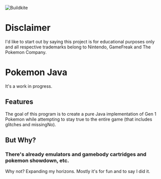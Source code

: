 ![Buildkite](https://img.shields.io/buildkite/3826789cf8890b426057e6fe1c4e683bdf04fa24d498885489/master.svg?style=for-the-badge)

# Disclaimer
I'd like to start out by saying this project is for educational purposes only and all respective trademarks belong to Nintendo, GameFreak and The Pokemon Company.

# Pokemon Java
It's a work in progress.

## Features
The goal of this program is to create a pure Java implementation of Gen 1 Pokemon while attempting to stay true to the entire game (that includes glitches and missingNo). 

## But Why?
### There's already emulators and gamebody cartridges and pokemon showdown, etc.
Why not? Expanding my horizons. Mostly it's for fun and to say I did it.
